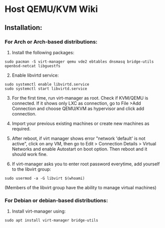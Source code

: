 # Host QEMU/KVM Wiki

## Installation:

### For Arch or Arch-based distributions:
1. Install the following packages:
~~~
sudo pacman -S virt-manager qemu vde2 ebtables dnsmasq bridge-utils openbsd-netcat libguestfs
~~~
2. Enable libvirtd service:
~~~
sudo systemctl enable libvirtd.service
sudo systemctl start libvirtd.service
~~~

3. For the first time, run virt-manager as root. Check if KVM/QEMU is connected.
If it shows only LXC as connection, go to File >Add Connection and choose QEMU/KVM as hypervisor and click add connection.

4. Import your previous existing machines or create new machines as required.

5. After reboot, if virt manager shows error "network 'default' is not active", click on any VM, then go to Edit > Connection Details > Virtual Networks and enable Autostart on boot option. Then reboot and it should work fine.

6. If virt-manager asks you to enter root password everytime, add yourself to the libvirt group:
~~~
sudo usermod -a -G libvirt $(whoami)
~~~
(Members of the libvirt group have the ability to manage virtual machines)


### For Debian or debian-based distributions:

1. Install virt-manager using:
~~~
sudo apt install virt-manager bridge-utils
~~~

